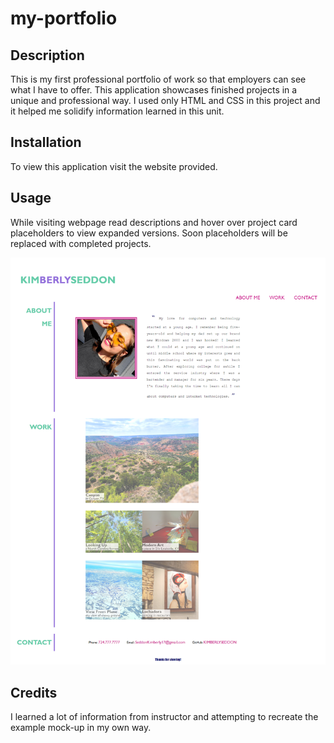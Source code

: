 # my-portfolio

## Description

This is my first professional portfolio of work so that employers can see what I have to offer. This application showcases finished projects in a unique and professional way. I used only HTML and CSS in this project and it helped me solidify information learned in this unit.

## Installation

To view this application visit the website provided.

## Usage

While visiting webpage read descriptions and hover over project card placeholders to view expanded versions.
Soon placeholders will be replaced with completed projects.

![screenshot-of-finished-project](images/my-portfolio-screenshot.png)


## Credits

I learned a lot of information from instructor and attempting to recreate the example mock-up in my own way.